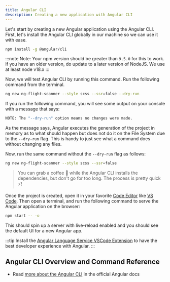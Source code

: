 ```yaml
---
title: Angular CLI
description: Creating a new application with Angular CLI
---
```


Let's start by creating a new Angular application using the Angular CLI. First, let's install the Angular CLI globally in our machine so we can use it with ease.

```bash
npm install -g @angular/cli
```
:::note
Note: Your npm version should be greater than `9.5.0` for this to work. If you have an older version, do update to a later version of NodeJS. We use at least node v18.x
:::

Now, we will test Angular CLI by running this command. Run the following command from the terminal.

```bash
ng new ng-flight-scanner --style scss --ssr=false --dry-run
```

If you run the following command, you will see some output on your console with a message that says:
```bash
NOTE: The "--dry-run" option means no changes were made.
```

As the message says, Angular executes the generation of the project in memory as to what should happen but does not do it on the File System due to the `--dry-run` flag. This is handy to just see what a command does without changing any files.

Now, run the same command without the `--dry-run` flag as follows:

```bash
ng new ng-flight-scanner --style scss --ssr=false
```

> You can grab a coffee 🍵 while the Angular CLI installs the dependencies, but don't go for too long. The process is pretty quick ⚡!

Once the project is created, open it in your favorite [Code Editor](https://en.wikipedia.org/wiki/Source-code_editor) like [VS Code](https://code.visualstudio.com/). Then open a terminal, and run the following command to serve the Angular application on the browser:

```bash
npm start -- -o
```

This should spin up a server with live-reload enabled and you should see the default UI for a new Angular app.

:::tip
Install the [Angular Language Service VSCode Extension](https://marketplace.visualstudio.com/items?itemName=Angular.ng-template) to have the best developer experience with Angular.
:::

## Angular CLI Overview and Command Reference

- Read [more about the Angular CLI](https://angular.io/cli) in the official Angular docs

